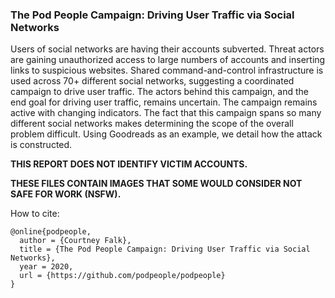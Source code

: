 ### The Pod People Campaign: Driving User Traffic via Social Networks

Users of social networks are having their accounts subverted. Threat actors are gaining unauthorized access to large numbers of accounts and inserting links to suspicious websites. Shared command-and-control infrastructure is used across 70+ different social networks, suggesting a coordinated campaign to drive user traffic. The actors behind this campaign, and the end goal for driving user traffic, remains uncertain. The campaign remains active with changing indicators. The fact that this campaign spans so many different social networks makes determining the scope of the overall problem difficult. Using Goodreads as an example, we detail how the attack is constructed.

**THIS REPORT DOES NOT IDENTIFY VICTIM ACCOUNTS.**

**THESE FILES CONTAIN IMAGES THAT SOME WOULD CONSIDER NOT SAFE FOR WORK (NSFW).**

How to cite:

    @online{podpeople,
      author = {Courtney Falk},
      title = {The Pod People Campaign: Driving User Traffic via Social Networks},
      year = 2020,
      url = {https://github.com/podpeople/podpeople}
    }
